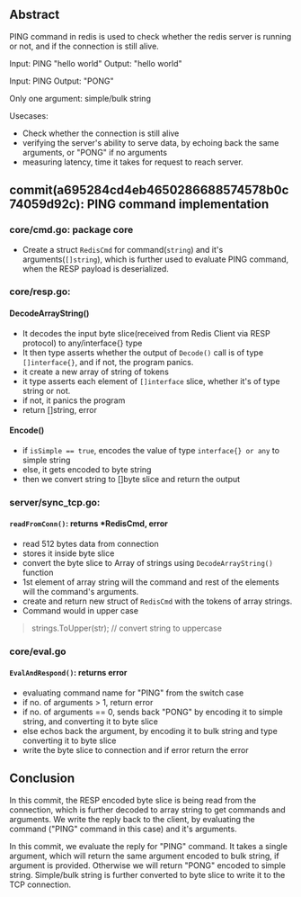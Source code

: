 ## Abstract

PING command in redis is used to check whether the redis server is running or not, and if the connection is still alive.

Input: PING "hello world"
Output: "hello world"

Input: PING
Output: "PONG"

Only one argument: simple/bulk string

Usecases:
- Check whether the connection is still alive
- verifying the server's ability to serve data, by echoing back the same arguments, or "PONG" if no arguments
- measuring latency, time it takes for request to reach server.


## commit(a695284cd4eb4650286688574578b0c74059d92c): PING command implementation

### core/cmd.go: package core

- Create a struct `RedisCmd` for command(`string`) and it's arguments(`[]string`),  which is further used to evaluate PING command, when the RESP payload is deserialized.


### core/resp.go: 
#### DecodeArrayString()
- It decodes the input byte slice(received from Redis Client via RESP protocol) to any/interface{} type
- It then type asserts whether the output of `Decode()` call is of type `[]interface{}`, and if not, the program panics.
- it create a new array of string of tokens
- it type asserts each element of `[]interface` slice, whether it's of type string or not.
- if not, it panics the program
- return []string, error

#### Encode()
- if `isSimple == true`, encodes the value of type `interface{} or any` to simple string
- else, it gets encoded to byte string
- then we convert string to []byte slice and return the output

### server/sync_tcp.go: 
#### `readFromConn()`: returns *RedisCmd, error
- read 512 bytes data from connection
- stores it inside byte slice
- convert the byte slice to Array of strings using `DecodeArrayString()` function
- 1st element of array string will the command and rest of the elements will the command's arguments.
- create and return new struct of `RedisCmd` with the tokens of array strings.
- Command would in upper case 

> strings.ToUpper(str); // convert string to uppercase

### core/eval.go
#### `EvalAndRespond()`: returns error
- evaluating command name for "PING" from the switch case
- if no. of arguments > 1, return error
- if no. of arguments == 0, sends back "PONG" by encoding it to simple string, and converting it to byte slice
- else echos back the argument, by encoding it to bulk string and type converting it to byte slice
- write the byte slice to connection and if error return the error

## Conclusion
In this commit, the RESP encoded byte slice is being read from the connection, which is further decoded to array string to get commands and arguments. We write the reply back to the client, by evaluating the command ("PING" command in this case) and it's arguments.

In this commit, we evaluate the reply for "PING" command.  It takes a single argument,  which will return the same argument encoded to bulk string, if argument is provided. Otherwise we will return "PONG" encoded to simple string. Simple/bulk string is further converted to byte slice to write it to the TCP connection.

